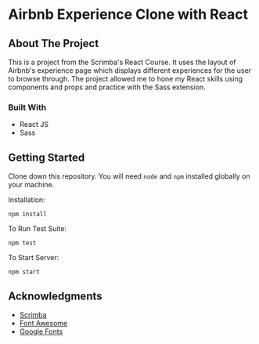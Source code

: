 # Airbnb Experience Clone with React

## About The Project

This is a project from the Scrimba's React Course. It uses the layout of Airbnb's experience page which displays different experiences for the user to browse through. The project allowed me to hone my React skills using components and props and practice with the Sass extension.

### Built With

- React JS
- Sass

## Getting Started

Clone down this repository. You will need `node` and `npm` installed globally on your machine.

Installation:

`npm install`

To Run Test Suite:

`npm test`

To Start Server:

`npm start`

## Acknowledgments

- [Scrimba](https://scrimba.com/learn/frontend)
- [Font Awesome](https://fontawesome.com)
- [Google Fonts](https://fonts.google.com/)
